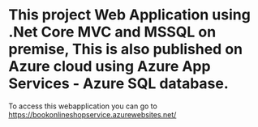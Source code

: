 # This project Web Application using .Net Core MVC and MSSQL on premise, This is also published on Azure cloud using Azure App Services - Azure SQL database.

To access this webapplication you can go to https://bookonlineshopservice.azurewebsites.net/
